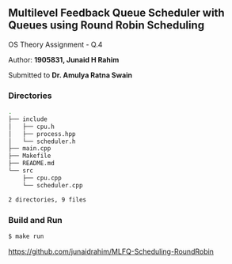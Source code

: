 ## Multilevel Feedback Queue Scheduler with Queues using Round Robin Scheduling

OS Theory Assignment - Q.4

Author: **1905831, Junaid H Rahim**

Submitted to **Dr. Amulya Ratna Swain** 

### Directories

```bash
.
├── include
│   ├── cpu.h
│   ├── process.hpp
│   └── scheduler.h
├── main.cpp
├── Makefile
├── README.md
└── src
    ├── cpu.cpp
    └── scheduler.cpp

2 directories, 9 files
```

### Build and Run

```bash
$ make run
```

https://github.com/junaidrahim/MLFQ-Scheduling-RoundRobin